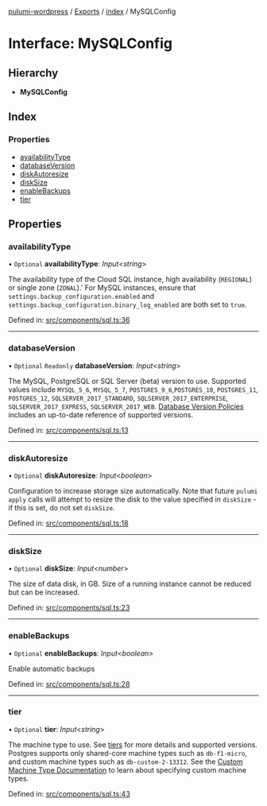 [pulumi-wordpress](../README.md) / [Exports](../modules.md) / [index](../modules/index.md) / MySQLConfig

# Interface: MySQLConfig

## Hierarchy

* **MySQLConfig**

## Index

### Properties

* [availabilityType](index.mysqlconfig.md#availabilitytype)
* [databaseVersion](index.mysqlconfig.md#databaseversion)
* [diskAutoresize](index.mysqlconfig.md#diskautoresize)
* [diskSize](index.mysqlconfig.md#disksize)
* [enableBackups](index.mysqlconfig.md#enablebackups)
* [tier](index.mysqlconfig.md#tier)

## Properties

### availabilityType

• `Optional` **availabilityType**: *Input*<*string*\>

The availability type of the Cloud SQL
instance, high availability (`REGIONAL`) or single zone (`ZONAL`).' For MySQL
instances, ensure that `settings.backup_configuration.enabled` and
`settings.backup_configuration.binary_log_enabled` are both set to `true`.

Defined in: [src/components/sql.ts:36](https://github.com/cobraz/pulumi-wordpress/blob/5b7aa29/src/components/sql.ts#L36)

___

### databaseVersion

• `Optional` `Readonly` **databaseVersion**: *Input*<*string*\>

The MySQL, PostgreSQL or
SQL Server (beta) version to use. Supported values include `MYSQL_5_6`,
`MYSQL_5_7`, `POSTGRES_9_6`,`POSTGRES_10`, `POSTGRES_11`, `POSTGRES_12`, `SQLSERVER_2017_STANDARD`,
`SQLSERVER_2017_ENTERPRISE`, `SQLSERVER_2017_EXPRESS`, `SQLSERVER_2017_WEB`.
[Database Version Policies](https://cloud.google.com/sql/docs/sqlserver/db-versions)
includes an up-to-date reference of supported versions.

Defined in: [src/components/sql.ts:13](https://github.com/cobraz/pulumi-wordpress/blob/5b7aa29/src/components/sql.ts#L13)

___

### diskAutoresize

• `Optional` **diskAutoresize**: *Input*<*boolean*\>

Configuration to increase storage size automatically.  Note that future `pulumi apply` calls will attempt to resize the disk to the value specified in `diskSize` - if this is set, do not set `diskSize`.

Defined in: [src/components/sql.ts:18](https://github.com/cobraz/pulumi-wordpress/blob/5b7aa29/src/components/sql.ts#L18)

___

### diskSize

• `Optional` **diskSize**: *Input*<*number*\>

The size of data disk, in GB. Size of a running instance cannot be reduced but can be increased.

Defined in: [src/components/sql.ts:23](https://github.com/cobraz/pulumi-wordpress/blob/5b7aa29/src/components/sql.ts#L23)

___

### enableBackups

• `Optional` **enableBackups**: *Input*<*boolean*\>

Enable automatic backups

Defined in: [src/components/sql.ts:28](https://github.com/cobraz/pulumi-wordpress/blob/5b7aa29/src/components/sql.ts#L28)

___

### tier

• `Optional` **tier**: *Input*<*string*\>

The machine type to use. See [tiers](https://cloud.google.com/sql/docs/admin-api/v1beta4/tiers)
for more details and supported versions. Postgres supports only shared-core machine types such as `db-f1-micro`,
and custom machine types such as `db-custom-2-13312`. See the [Custom Machine Type Documentation](https://cloud.google.com/compute/docs/instances/creating-instance-with-custom-machine-type#create) to learn about specifying custom machine types.

Defined in: [src/components/sql.ts:43](https://github.com/cobraz/pulumi-wordpress/blob/5b7aa29/src/components/sql.ts#L43)
